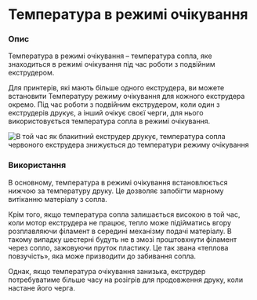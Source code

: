Температура в режимі очікування
====

### **Опис**

Температура в режимі очікування – температура сопла, яке знаходиться в режимі очікування під час роботи з подвійним екструдером.

Для принтерів, які мають більше одного екструдера, ви можете встановити Температуру режиму очікування для кожного екструдера окремо. Під час роботи з подвійним екструдером, коли один з екструдерів друкує, а інший очікує своєї черги, для нього використовується температура сопла в режимі очікування.

![В той час як блакитний екструдер друкує, температура сопла  червоного екструдера знижується до температури режиму очікування](../images/temperature_regulation.svg)

### **Використання**

В основному, температура в режимі очікування встановлюється нижчою за температуру друку. Це дозволяє запобігти марному витіканню матеріалу з сопла.

Крім того, якщо температура сопла залишається високою в той час, коли мотор екструдера не працює, тепло може підійматись вгору розплавляючи філамент в середині механізму подачі матеріалу. В такому випадку шестерні будуть не в змозі проштовхнути філамент через сопло, зажовуючи пруток пластику. Це так звана «теплова повзучість», яка може призводити до забивання сопла.

Однак, якщо температура очікування занизька, екструдер потребуватиме більше часу на розігрів для продовження друку, коли настане його черга.
